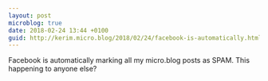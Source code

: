 ```yaml
---
layout: post
microblog: true
date: 2018-02-24 13:44 +0100
guid: http://kerim.micro.blog/2018/02/24/facebook-is-automatically.html
---
```

Facebook is automatically marking all my micro.blog posts as SPAM. This happening to anyone else?
